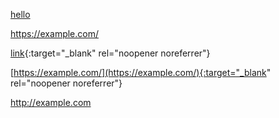 <a href='[www.example.com](https://example.com/)' target='_blank'>[hello](https://example.com/)</a>

https://example.com/

[link](URL){:target="_blank" rel="noopener noreferrer"}

<a>[https://example.com/](https://example.com/){:target="_blank" rel="noopener noreferrer"}</a>

<a href="http://example.com" target="_blank">http://example.com</a>


